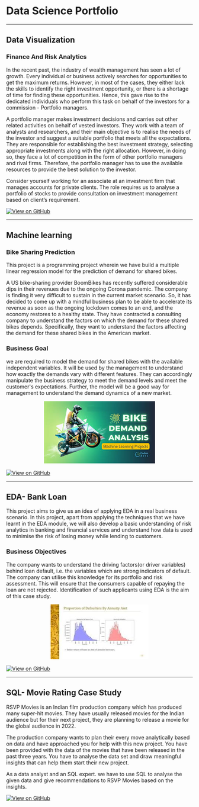# Data Science Portfolio
---
## Data Visualization

### Finance And Risk Analytics

In the recent past, the industry of wealth management has seen a lot of growth. Every individual or business actively searches for opportunities to get the maximum returns. However, in most of the cases, they either lack the skills to identify the right investment opportunity, or there is a shortage of time for finding these opportunities. Hence, this gave rise to the dedicated individuals who perform this task on behalf of the investors for a commission - Portfolio managers.

A portfolio manager makes investment decisions and carries out other related activities on behalf of vested investors. They work with a team of analysts and researchers, and their main objective is to realise the needs of the investor and suggest a suitable portfolio that meets all the expectations. They are responsible for establishing the best investment strategy, selecting appropriate investments along with the right allocation. However, in doing so, they face a lot of competition in the form of other portfolio managers and rival firms. Therefore, the portfolio manager has to use the available resources to provide the best solution to the investor.

Consider yourself working for an associate at an investment firm that manages accounts for private clients. The role requires us to analyse a portfolio of stocks to provide consultation on investment management based on client’s requirement. 

[![View on GitHub](https://img.shields.io/badge/GitHub-View_on_GitHub-blue?logo=GitHub)](https://github.com/lekhasharma1106/Finance-and-risk-analytics)

---

## Machine learning

### Bike Sharing Prediction 

This project is a programming project wherein we have build a multiple linear regression model for the prediction of demand for shared bikes.

A US bike-sharing provider BoomBikes has recently suffered considerable dips in their revenues due to the ongoing Corona pandemic. The company is finding it very difficult to sustain in the current market scenario. So, it has decided to come up with a mindful business plan to be able to accelerate its revenue as soon as the ongoing lockdown comes to an end, and the economy restores to a healthy state. They have contracted a consulting company to understand the factors on which the demand for these shared bikes depends. Specifically, they want to understand the factors affecting the demand for these shared bikes in the American market.
### Business Goal
we are required to model the demand for shared bikes with the available independent variables. It will be used by the management to understand how exactly the demands vary with different features. They can accordingly manipulate the business strategy to meet the demand levels and meet the customer's expectations. Further, the model will be a good way for management to understand the demand dynamics of a new market. 
<center><img src="assets/img/bike sharing.jpg"/></center>

[![View on GitHub](https://img.shields.io/badge/GitHub-View_on_GitHub-blue?logo=GitHub)](https://github.com/lekhasharma1106/Bike-sharing-prediction)

---
## EDA- Bank Loan

This project aims to give us an idea of applying EDA in a real business scenario. In this project, apart from applying the techniques that we have learnt in the EDA module, we will also develop a basic understanding of risk analytics in banking and financial services and understand how data is used to minimise the risk of losing money while lending to customers.

### Business Objectives

The company wants to understand the driving factors(or driver variables) behind loan default, i.e. the variables which are strong indicators of default. The company can utilise this knowledge for its portfolio and risk assessment. This will ensure that the consumers capable of repaying the loan are not rejected. Identification of such applicants using EDA is the aim of this case study.
<center><img src="assets/img/eda.jpg"/></center>

[![View on GitHub](https://img.shields.io/badge/GitHub-View_on_GitHub-blue?logo=GitHub)](https://github.com/lekhasharma1106/EDA-Bank-loan)

---
## SQL- Movie Rating Case Study

RSVP Movies is an Indian film production company which has produced many super-hit movies. They have usually released movies for the Indian audience but for their next project, they are planning to release a movie for the global audience in 2022.

The production company wants to plan their every move analytically based on data and have approached you for help with this new project. You have been provided with the data of the movies that have been released in the past three years. You have to analyse the data set and draw meaningful insights that can help them start their new project. 

As a data analyst and an SQL expert. we have to use SQL to analyse the given data and give recommendations to RSVP Movies based on the insights.

[![View on GitHub](https://img.shields.io/badge/GitHub-View_on_GitHub-blue?logo=GitHub)](https://github.com/lekhasharma1106/Movie_rating_case_study)



